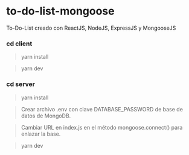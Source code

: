 # to-do-list-mongoose

To-Do-List creado con ReactJS, NodeJS, ExpressJS y MongooseJS

### cd client
> yarn install

> yarn dev

### cd server
> yarn install

> Crear archivo .env con clave DATABASE_PASSWORD de base de datos de MongoDB.

> Cambiar URL en index.js en el método mongoose.connect() para enlazar la base.  

> yarn dev
